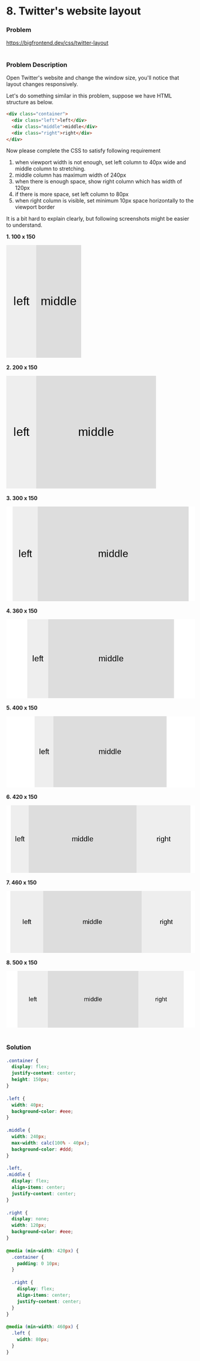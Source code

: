 # 8. Twitter's website layout

### Problem

https://bigfrontend.dev/css/twitter-layout

#

### Problem Description

Open Twitter's website and change the window size, you'll notice that layout changes responsively.

Let's do something similar in this problem, suppose we have HTML structure as below.

```html
<div class="container">
  <div class="left">left</div>
  <div class="middle">middle</div>
  <div class="right">right</div>
</div>
```

Now please complete the CSS to satisfy following requirement

1. when viewport width is not enough, set left column to 40px wide and middle column to stretching.
2. middle column has maximum width of 240px
3. when there is enough space, show right column which has width of 120px
4. if there is more space, set left column to 80px
5. when right column is visible, set minimum 10px space horizontally to the viewport border

It is a bit hard to explain clearly, but following screenshots might be easier to understand.

**1. 100 x 150**

![result 1](result-1.png)

**2. 200 x 150**

![result 2](result-2.png)

**3. 300 x 150**

<kbd>![result 3](result-3.png)</kbd>

**4. 360 x 150**

<kbd>![result 4](result-4.png)</kbd>

**5. 400 x 150**

<kbd>![result 5](result-5.png)</kbd>

**6. 420 x 150**

<kbd>![result 6](result-6.png)</kbd>

**7. 460 x 150**

<kbd>![result 7](result-7.png)</kbd>

**8. 500 x 150**

<kbd>![result 8](result-8.png)</kbd>

#

### Solution

```css
.container {
  display: flex;
  justify-content: center;
  height: 150px;
}

.left {
  width: 40px;
  background-color: #eee;
}

.middle {
  width: 240px;
  max-width: calc(100% - 40px);
  background-color: #ddd;
}

.left,
.middle {
  display: flex;
  align-items: center;
  justify-content: center;
}

.right {
  display: none;
  width: 120px;
  background-color: #eee;
}

@media (min-width: 420px) {
  .container {
    padding: 0 10px;
  }

  .right {
    display: flex;
    align-items: center;
    justify-content: center;
  }
}

@media (min-width: 460px) {
  .left {
    width: 80px;
  }
}
```
